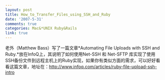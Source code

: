 ```yaml
---
layout: post
title: How_to_Transfer_Files_using_SSH_and_Ruby
date: '2007-5-31'
comments: true
categories: Mac&*UNIX Ruby&Rails
link: true
---
```

老外（Matthew Bass）写了一篇文章*Automating File Uploads with SSH and Ruby.*放在InfoQ上，其说明了如何使用Net-SSH 和 Net-SFTP 库实现了使用SSH备份文件到远程主机上的Ruby实现，如果你有类似方面的需求，可以好好看看这篇文章，地址在：http://www.infoq.com/articles/ruby-file-upload-ssh-intro
